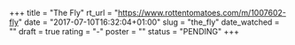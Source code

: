 +++
title = "The Fly"
rt_url = "https://www.rottentomatoes.com/m/1007602-fly"
date = "2017-07-10T16:32:04+01:00"
slug = "the_fly"
date_watched = ""
draft = true
rating = "-"
poster = ""
status = "PENDING"
+++